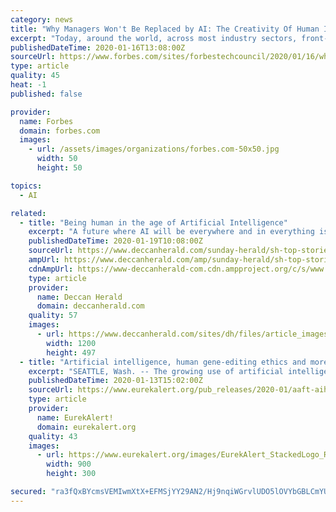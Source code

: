 ```yaml
---
category: news
title: "Why Managers Won't Be Replaced by AI: The Creativity Of Human Intelligence"
excerpt: "Today, around the world, across most industry sectors, front-line, midlevel and, yes, even executive-level managers spend 54% of their workdays on administrative coordination and control. In contrast,"
publishedDateTime: 2020-01-16T13:08:00Z
sourceUrl: https://www.forbes.com/sites/forbestechcouncil/2020/01/16/why-managers-wont-be-replaced-by-ai-the-creativity-of-human-intelligence/
type: article
quality: 45
heat: -1
published: false

provider:
  name: Forbes
  domain: forbes.com
  images:
    - url: /assets/images/organizations/forbes.com-50x50.jpg
      width: 50
      height: 50

topics:
  - AI

related:
  - title: "Being human in the age of Artificial Intelligence"
    excerpt: "A future where AI will be everywhere and in everything is coming sooner than we think and we need to be prepared like boy scouts advise us to."
    publishedDateTime: 2020-01-19T10:08:00Z
    sourceUrl: https://www.deccanherald.com/sunday-herald/sh-top-stories/being-human-in-the-age-of-artificial-intelligence-795461.html
    ampUrl: https://www.deccanherald.com/amp/sunday-herald/sh-top-stories/being-human-in-the-age-of-artificial-intelligence-795461.html
    cdnAmpUrl: https://www-deccanherald-com.cdn.ampproject.org/c/s/www.deccanherald.com/amp/sunday-herald/sh-top-stories/being-human-in-the-age-of-artificial-intelligence-795461.html
    type: article
    provider:
      name: Deccan Herald
      domain: deccanherald.com
    quality: 57
    images:
      - url: https://www.deccanherald.com/sites/dh/files/article_images/2020/01/19/file78uvgzoba0mwflzi1oj-1579426179.jpg
        width: 1200
        height: 497
  - title: "Artificial intelligence, human gene-editing ethics and more at the AAAS Annual Meeting in Seattle"
    excerpt: "SEATTLE, Wash. -- The growing use of artificial intelligence in society, how math can help address political gerrymandering, the ethics of human gene-editing, and the spread of infectious disease among ocean organisms will be discussed at the 2020 American Association for the Advancement of Science (AAAS) Annual Meeting, the world's largest ..."
    publishedDateTime: 2020-01-13T15:02:00Z
    sourceUrl: https://www.eurekalert.org/pub_releases/2020-01/aaft-aih011320.php
    type: article
    provider:
      name: EurekAlert!
      domain: eurekalert.org
    quality: 43
    images:
      - url: https://www.eurekalert.org/images/EurekAlert_StackedLogo_RGB.jpg
        width: 900
        height: 300

secured: "ra3fQxBYcmsVEMIwmXtX+EFMSjYY29AN2/Hj9nqiWGrvlUDO5lOVYbGBLCmYULqspZWWcMqlxbErC53D6g58PcW2K5vMAeAAwmfkxPtjEHL5//8cu2E9M0hSvP4seC+TLgIDTOdEkg5TyJSViliKVjwPWwORHG4Z0ja17DfYuOFp1pxurDQJ25XAbDUF769MPPOj7D5+kU+K6A4jBXCczfJOeyNY2l5K12N27FLDQkvf5PCCVGno2E8+d42Z7h9vYRyaUtCkSQ/AgggoSbcHXCJYr5jYttTPwhp8ub9y1+W2WmjhU5sxelTVlzSlYSNAuwyRoyURrmUMSwYDyyN2DJgGzxoJXQF5/xI8SPmb/xC9mwiZ14uRJjIiBbnia9fQgusuHAb80DqleddS2mx/SRg4kLMi/EzABOXbiffGPeTN+UobkjA5wCc/ENV64hBDCNA8akNCbUUd9O+FgtV/cA==;xP5rr//XNfdk6V8BJivqLQ=="
---
```


